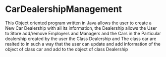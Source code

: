 # CarDealershipManagement
This Object oriented program written in Java allows the user to create a New Car Dealership with all its information,
the Dealership allows the User to Store add/remove Employers and Managers and the Cars in the Particular dealership created by the user
the Class Dealership and The class car are realted to in such a way that the user can update and add information of the object of class car and add to the object of class Dealership
